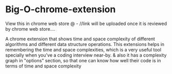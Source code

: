 # Big-O-chrome-extension

View this in chrome web store @ - //link will be uploaded once it is reviewed by chrome web store....

A chrome extension that shows time and space complexity of different algorithms and different data structure operations.
This extensions helps in remembering the time and space complexities, which is a very useful tool specially when you've a coding interview near-by.
& also it has a complexity graph in "options" section, so that one can know how well their code is in terms of time and space complexity
